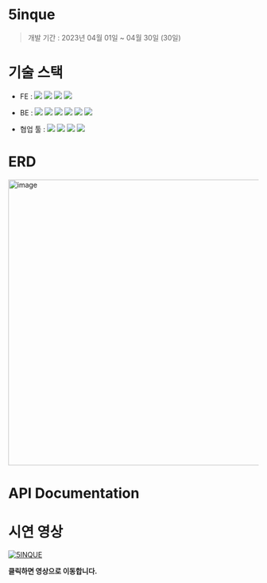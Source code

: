 # 5inque

  > 개발 기간 : 2023년 04월 01일 ~ 04월 30일 (30일) 

# 기술 스택
- FE : <img src="https://img.shields.io/badge/JavaScript-FFCA28?style=flat-square&logo=javascript&logoColor=white"/>
  <img src="https://img.shields.io/badge/Vue.js-58c3cc?style=flat-square&logo=Vue.js&logoColor=white"/>
  <img src="https://img.shields.io/badge/eslint-000066?style=flat-square&logo=eslint&logoColor=white"/>
  <img src="https://img.shields.io/badge/prettier-00CC00?style=flat-square&logo=eslint&logoColor=white"/>

- BE : 
<img src="https://img.shields.io/badge/JavaScript-FFCA28?style=flat-square&logo=javascript&logoColor=white"/> <img src="https://img.shields.io/badge/Node.js-008000?style=flat-square&logo=Node.js&logoColor=white"/> <img src="https://img.shields.io/badge/Express-000080?style=flat-square&logo=Express&logoColor=white"/> <img src="https://img.shields.io/badge/ MySQL8.0-6441a5?style=flat-square&logo=MySQL&logoColor=white"/>
  <img src="https://img.shields.io/badge/Postman-F6BB43?style=flat-square&logo=Postman&logoColor=white"/> <img src="https://img.shields.io/badge/AWS-232F3E?style=round&logo=Amazon%20AWS&logoColor=white"/>

- 협업 툴 : <img src="https://img.shields.io/badge/Slack-553830?style=flat-square&logo=Slack&logoColor=white"/> <img src="https://img.shields.io/badge/Notion-F6BB43?style=flat-square&logo=Notion&logoColor=white"> <img src="https://img.shields.io/badge/Git-FF0000?style=flat-square&logo=Git&logoColor=white"> <img src="https://img.shields.io/badge/Github-000066?style=flat-square&logo=Github&logoColor=white">

# ERD
<img width="575" alt="image" src="https://user-images.githubusercontent.com/99805929/235392533-05598b99-4454-470d-b758-7176da782127.png">

# API Documentation

# 시연 영상
[![5INQUE](https://user-images.githubusercontent.com/99805929/235467186-bad25ff1-55b4-455e-b02e-c1470d42c269.png)](https://www.youtube.com/watch?v=g0sOjydT7lE&ab_channel=JoonyoungLee) 
<br/>

**클릭하면 영상으로 이동합니다.**


